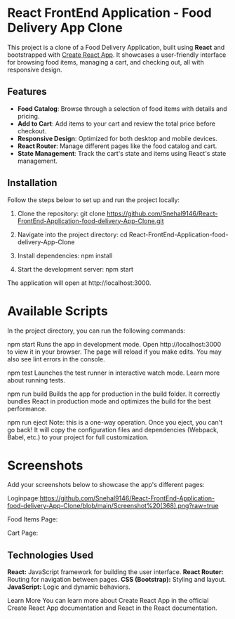 # React FrontEnd Application - Food Delivery App Clone

This project is a clone of a Food Delivery Application, built using **React** and bootstrapped with [Create React App](https://github.com/facebook/create-react-app). It showcases a user-friendly interface for browsing food items, managing a cart, and checking out, all with responsive design.

## Features

- **Food Catalog**: Browse through a selection of food items with details and pricing.
- **Add to Cart**: Add items to your cart and review the total price before checkout.
- **Responsive Design**: Optimized for both desktop and mobile devices.
- **React Router**: Manage different pages like the food catalog and cart.
- **State Management**: Track the cart's state and items using React's state management.

## Installation

Follow the steps below to set up and run the project locally:

1. Clone the repository:
   git clone https://github.com/Snehal9146/React-FrontEnd-Application-food-delivery-App-Clone.git

2. Navigate into the project directory: 
cd React-FrontEnd-Application-food-delivery-App-Clone

4. Install dependencies:
npm install

5. Start the development server:
npm start


The application will open at http://localhost:3000.

# Available Scripts
In the project directory, you can run the following commands:

npm start
Runs the app in development mode. Open http://localhost:3000 to view it in your browser. The page will reload if you make edits. You may also see lint errors in the console.

npm test
Launches the test runner in interactive watch mode. Learn more about running tests.

npm run build
Builds the app for production in the build folder. It correctly bundles React in production mode and optimizes the build for the best performance.

npm run eject
Note: this is a one-way operation. Once you eject, you can't go back! It will copy the configuration files and dependencies (Webpack, Babel, etc.) to your project for full customization.

# Screenshots
Add your screenshots below to showcase the app's different pages:

Loginpage:https://github.com/Snehal9146/React-FrontEnd-Application-food-delivery-App-Clone/blob/main/Screenshot%20(368).png?raw=true

Food Items Page:

Cart Page:

## Technologies Used
**React:** JavaScript framework for building the user interface.
**React Router:** Routing for navigation between pages.
**CSS (Bootstrap):** Styling and layout.
**JavaScript:** Logic and dynamic behaviors.

Learn More
You can learn more about Create React App in the official Create React App documentation and React in the React documentation.
